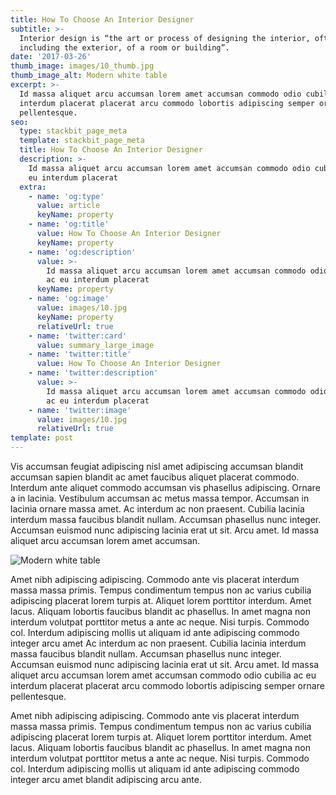 ```yaml
---
title: How To Choose An Interior Designer
subtitle: >-
  Interior design is “the art or process of designing the interior, often
  including the exterior, of a room or building”.
date: '2017-03-26'
thumb_image: images/10_thumb.jpg
thumb_image_alt: Modern white table
excerpt: >-
  Id massa aliquet arcu accumsan lorem amet accumsan commodo odio cubilia ac eu
  interdum placerat placerat arcu commodo lobortis adipiscing semper ornare
  pellentesque.
seo:
  type: stackbit_page_meta
  template: stackbit_page_meta
  title: How To Choose An Interior Designer
  description: >-
    Id massa aliquet arcu accumsan lorem amet accumsan commodo odio cubilia ac
    eu interdum placerat
  extra:
    - name: 'og:type'
      value: article
      keyName: property
    - name: 'og:title'
      value: How To Choose An Interior Designer
      keyName: property
    - name: 'og:description'
      value: >-
        Id massa aliquet arcu accumsan lorem amet accumsan commodo odio cubilia
        ac eu interdum placerat
      keyName: property
    - name: 'og:image'
      value: images/10.jpg
      keyName: property
      relativeUrl: true
    - name: 'twitter:card'
      value: summary_large_image
    - name: 'twitter:title'
      value: How To Choose An Interior Designer
    - name: 'twitter:description'
      value: >-
        Id massa aliquet arcu accumsan lorem amet accumsan commodo odio cubilia
        ac eu interdum placerat
    - name: 'twitter:image'
      value: images/10.jpg
      relativeUrl: true
template: post
---
```


Vis accumsan feugiat adipiscing nisl amet adipiscing accumsan blandit accumsan sapien blandit ac amet faucibus aliquet placerat commodo. Interdum ante aliquet commodo accumsan vis phasellus adipiscing. Ornare a in lacinia. Vestibulum accumsan ac metus massa tempor. Accumsan in lacinia ornare massa amet. Ac interdum ac non praesent. Cubilia lacinia interdum massa faucibus blandit nullam. Accumsan phasellus nunc integer. Accumsan euismod nunc adipiscing lacinia erat ut sit. Arcu amet. Id massa aliquet arcu accumsan lorem amet accumsan.

![Modern white table](/images/10.jpg)

Amet nibh adipiscing adipiscing. Commodo ante vis placerat interdum massa massa primis. Tempus condimentum tempus non ac varius cubilia adipiscing placerat lorem turpis at. Aliquet lorem porttitor interdum. Amet lacus. Aliquam lobortis faucibus blandit ac phasellus. In amet magna non interdum volutpat porttitor metus a ante ac neque. Nisi turpis. Commodo col. Interdum adipiscing mollis ut aliquam id ante adipiscing commodo integer arcu amet Ac interdum ac non praesent. Cubilia lacinia interdum massa faucibus blandit nullam. Accumsan phasellus nunc integer. Accumsan euismod nunc adipiscing lacinia erat ut sit. Arcu amet. Id massa aliquet arcu accumsan lorem amet accumsan commodo odio cubilia ac eu interdum placerat placerat arcu commodo lobortis adipiscing semper ornare pellentesque.

Amet nibh adipiscing adipiscing. Commodo ante vis placerat interdum massa massa primis. Tempus condimentum tempus non ac varius cubilia adipiscing placerat lorem turpis at. Aliquet lorem porttitor interdum. Amet lacus. Aliquam lobortis faucibus blandit ac phasellus. In amet magna non interdum volutpat porttitor metus a ante ac neque. Nisi turpis. Commodo col. Interdum adipiscing mollis ut aliquam id ante adipiscing commodo integer arcu amet blandit adipiscing arcu ante.
